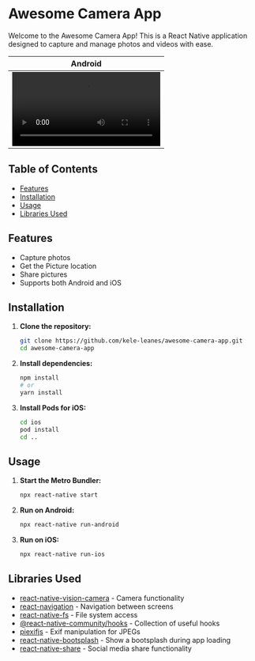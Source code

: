 # Awesome Camera App

Welcome to the Awesome Camera App! This is a React Native application designed to capture and manage photos and videos with ease.

| Android |
|:--:|
| <video src='https://github.com/kele-leanes/awesome-camera-app/assets/57466680/ecf93712-f46f-4c43-91bc-c09ffb9aa266' width='300' /> |

## Table of Contents

- [Features](#features)
- [Installation](#installation)
- [Usage](#usage)
- [Libraries Used](#libraries-used)

## Features

- Capture photos
- Get the Picture location
- Share pictures
- Supports both Android and iOS

## Installation

1. **Clone the repository:**
    ```bash
    git clone https://github.com/kele-leanes/awesome-camera-app.git
    cd awesome-camera-app
    ```

2. **Install dependencies:**
    ```bash
    npm install
    # or
    yarn install
    ```


4. **Install Pods for iOS:**
    ```bash
    cd ios
    pod install
    cd ..
    ```

## Usage

1. **Start the Metro Bundler:**
    ```bash
    npx react-native start
    ```

2. **Run on Android:**
    ```bash
    npx react-native run-android
    ```

3. **Run on iOS:**
    ```bash
    npx react-native run-ios
    ```

## Libraries Used

- [react-native-vision-camera](https://github.com/mrousavy/react-native-vision-camera) - Camera functionality
- [react-navigation](https://reactnavigation.org/) - Navigation between screens
- [react-native-fs](https://github.com/itinance/react-native-fs) - File system access
- [@react-native-community/hooks](https://github.com/react-native-community/hooks) - Collection of useful hooks
- [piexifjs](https://github.com/hMatoba/piexifjs) - Exif manipulation for JPEGs
- [react-native-bootsplash](https://github.com/zoontek/react-native-bootsplash) - Show a bootsplash during app loading
- [react-native-share](https://github.com/react-native-share/react-native-share) - Social media share functionality




